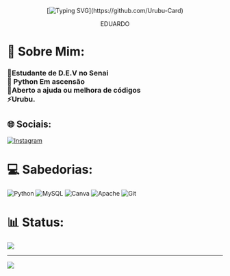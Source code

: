 <p align="center"
 
[![Typing SVG](https://readme-typing-svg.herokuapp.com?font=Monaco&weight=300&size=40&duration=4000&pause=1000&color=8828F7&width=500&height=70&lines=Welcome+to+my+profile!)](https://github.com/Urubu-Card)

<p align="center"
<h1> EDUARDO </h1>



  
# 💫 Sobre Mim:
### 👾Estudante de D.E.V no Senai<br>🐍 Python Em ascensão <br>🤝Aberto a ajuda ou melhora de códigos<br>⚡Urubu.


## 🌐 Sociais:
[![Instagram](https://img.shields.io/badge/Instagram-%23E4405F.svg?logo=Instagram&logoColor=white)](https://instagram.com/@silvaedz) 

# 💻 Sabedorias:
![Python](https://img.shields.io/badge/python-3670A0?style=for-the-badge&logo=python&logoColor=ffdd54) ![MySQL](https://img.shields.io/badge/mysql-4479A1.svg?style=for-the-badge&logo=mysql&logoColor=white) ![Canva](https://img.shields.io/badge/Canva-%2300C4CC.svg?style=for-the-badge&logo=Canva&logoColor=white) ![Apache](https://img.shields.io/badge/apache-%23D42029.svg?style=for-the-badge&logo=apache&logoColor=white) ![Git](https://img.shields.io/badge/git-%23F05033.svg?style=for-the-badge&logo=git&logoColor=white)
# 📊 Status:

![](https://nirzak-streak-stats.vercel.app/?user=Urubu_Card&theme=shadow_red&hide_border=false)<br/>


---
[![](https://visitcount.itsvg.in/api?id=Urubu_Card&icon=5&color=4)](https://visitcount.itsvg.in)

<!-- Proudly created with GPRM ( https://gprm.itsvg.in ) -->
